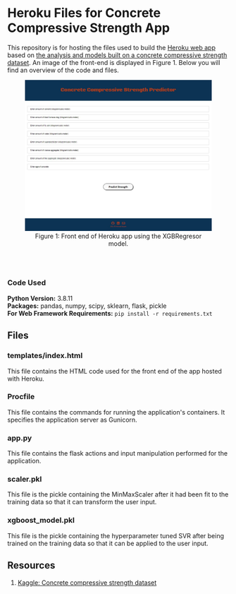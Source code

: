 # Heroku Files for Concrete Compressive Strength App

This repository is for hosting the files used to build the [Heroku web app](https://predict-compressive-strength.herokuapp.com/) based on [the analysis and models built on a concrete compressive strength dataset](https://github.com/michaelbryantds/concrete-strength-pred). An image of the front-end is displayed in Figure 1. Below you will find an overview of the code and files.

<div align="center">
  
<figure>
<img src="images/frontend.JPG"><br/>
  <figcaption>Figure 1: Front end of Heroku app using the XGBRegresor model.</figcaption>
</figure>
<br/><br/>
  
</div>

### Code Used 

**Python Version:** 3.8.11 <br />
**Packages:** pandas, numpy, scipy, sklearn, flask, pickle<br />
**For Web Framework Requirements:**  ```pip install -r requirements.txt```  

## Files

### templates/index.html

This file contains the HTML code used for the front end of the app hosted with Heroku.

### Procfile

This file contains the commands for running the application's containers. It specifies the application server as Gunicorn.

### app.py

This file contains the flask actions and input manipulation performed for the application.

### scaler.pkl

This file is the pickle containing the MinMaxScaler after it had been fit to the training data so that it can transform the user input.

### xgboost_model.pkl

This file is the pickle containing the hyperparameter tuned SVR after being trained on the training data so that it can be applied to the user input.

## Resources

1. [Kaggle: Concrete compressive strength dataset](https://www.kaggle.com/maajdl/yeh-concret-data)



